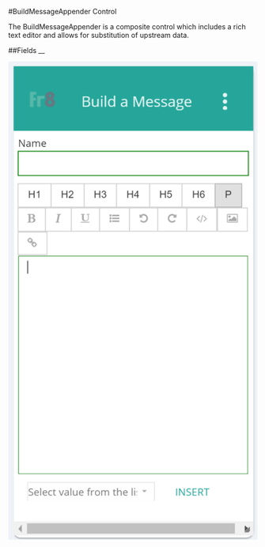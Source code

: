 #BuildMessageAppender Control

The BuildMessageAppender is a composite control which includes a rich text editor and allows for substitution of upstream data.

##Fields
__

![alt text](images/build_message_appender.PNG "Build Message Appender UI")
